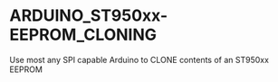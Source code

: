 # ARDUINO_ST950xx-EEPROM_CLONING
Use most any SPI capable Arduino to CLONE contents of an ST950xx EEPROM

